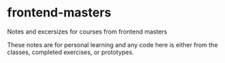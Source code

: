 # frontend-masters
Notes and excersizes for courses from frontend masters

These notes are for personal learning and any code here is either from the classes, completed exercises, or prototypes.

